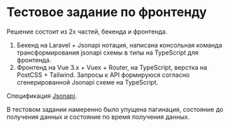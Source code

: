 # Тестовое задание по фронтенду

Решение состоит из 2х частей, бекенда и фронтенда.
1) Бекенд на Laravel + Jsonapi нотация, написана консольная команда трансформирования jsonapi схемы в типы на TypeScript для фронтенда.
2) Фронтенд на Vue 3.x + Vuex + Router, на TypeScript, верстка на PostCSS + Tailwind. Запросы к API формируюся согласно сгенерированной Jsonapi схеме на TypeScript. 

Спецификация [Jsonapi](https://jsonapi.org).

В тестовом задании намеренно было упущена пагинация, состояние до получения данных и состояние по время получения данных.
